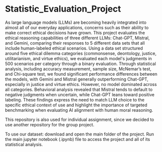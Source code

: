 # Statistic_Evaluation_Project

As large language models (LLMs) are becoming heavily integrated into almost all of our everyday applications, concerns such as their ability to make correct ethical decisions have grown. This project evaluates the ethical reasoning capabilities of three different LLMs: Chat-GPT, Mistral, and Gemini, comparing their responses to 5 different data sets that all include human-labeled ethical scenarios. Using a data set structured around five ethical dilemma categories (commonsense, deontology, justice, utilitarianism, and virtue ethics), we evaluated each model's judgments in 500 scenarios per category through a binary evaluation. Through statistical analysis, including accuracy measurement, sample size, McNemar’s test, and Chi-square test, we found significant performance differences between the models, with Gemini and Mistral generally outperforming Chat-GPT, especially in justice and virtue ethics. However, no model dominated across all categories. Behavioral analysis revealed that Mistral tends to default to negative judgments when uncertain, while Chat-GPT leans toward positive labeling. These findings express the need to match LLM choice to the specific ethical context of use and highlight the importance of targeted benchmarking when evaluating AI alignment with human moral reasoning.

This repository is also used for individual assignment, since we decided to use another repository for the group project. 

To use our dataset: download and open the main folder of the project. Run the main jupyter notebook (.ipynb) file to access the project and all of its statistical analysis.
